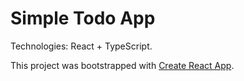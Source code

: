 # Simple Todo App

Technologies: React + TypeScript.

This project was bootstrapped with [Create React App](https://github.com/facebook/create-react-app).
